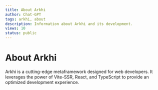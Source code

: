 ```yaml
---
title: About Arkhi
author: Chat-GPT
tags: arkhi, about
description: Information about Arkhi and its development.
views: 10
status: public
---
```

# About Arkhi

Arkhi is a cutting-edge metaframework designed for web developers. It leverages the power of Vite-SSR, React, and TypeScript to provide an optimized development experience.
